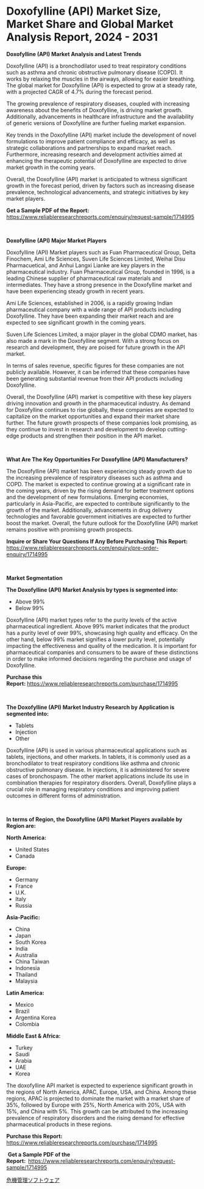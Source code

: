 <p><h1>Doxofylline (API) Market Size, Market Share and Global Market Analysis Report, 2024 - 2031</h1></p><p><strong>Doxofylline (API) Market Analysis and Latest Trends</strong></p>
<p><p>Doxofylline (API) is a bronchodilator used to treat respiratory conditions such as asthma and chronic obstructive pulmonary disease (COPD). It works by relaxing the muscles in the airways, allowing for easier breathing. The global market for Doxofylline (API) is expected to grow at a steady rate, with a projected CAGR of 4.7% during the forecast period.</p><p>The growing prevalence of respiratory diseases, coupled with increasing awareness about the benefits of Doxofylline, is driving market growth. Additionally, advancements in healthcare infrastructure and the availability of generic versions of Doxofylline are further fueling market expansion.</p><p>Key trends in the Doxofylline (API) market include the development of novel formulations to improve patient compliance and efficacy, as well as strategic collaborations and partnerships to expand market reach. Furthermore, increasing research and development activities aimed at enhancing the therapeutic potential of Doxofylline are expected to drive market growth in the coming years.</p><p>Overall, the Doxofylline (API) market is anticipated to witness significant growth in the forecast period, driven by factors such as increasing disease prevalence, technological advancements, and strategic initiatives by key market players.</p></p>
<p><strong>Get a Sample PDF of the Report:&nbsp;</strong> <a href="https://www.reliableresearchreports.com/enquiry/request-sample/1714995">https://www.reliableresearchreports.com/enquiry/request-sample/1714995</a></p>
<p>&nbsp;</p>
<p><strong>Doxofylline (API) Major Market Players</strong></p>
<p><p>Doxofylline (API) Market players such as Fuan Pharmaceutical Group, Delta Finochem, Ami Life Sciences, Suven Life Sciences Limited, Weihai Disu Pharmacuetical, and Anhui Langxi Lianke are key players in the pharmaceutical industry. Fuan Pharmaceutical Group, founded in 1996, is a leading Chinese supplier of pharmaceutical raw materials and intermediates. They have a strong presence in the Doxofylline market and have been experiencing steady growth in recent years.</p><p>Ami Life Sciences, established in 2006, is a rapidly growing Indian pharmaceutical company with a wide range of API products including Doxofylline. They have been expanding their market reach and are expected to see significant growth in the coming years.</p><p>Suven Life Sciences Limited, a major player in the global CDMO market, has also made a mark in the Doxofylline segment. With a strong focus on research and development, they are poised for future growth in the API market.</p><p>In terms of sales revenue, specific figures for these companies are not publicly available. However, it can be inferred that these companies have been generating substantial revenue from their API products including Doxofylline.</p><p>Overall, the Doxofylline (API) market is competitive with these key players driving innovation and growth in the pharmaceutical industry. As demand for Doxofylline continues to rise globally, these companies are expected to capitalize on the market opportunities and expand their market share further. The future growth prospects of these companies look promising, as they continue to invest in research and development to develop cutting-edge products and strengthen their position in the API market.</p></p>
<p>&nbsp;</p>
<p><strong>What Are The Key Opportunities For Doxofylline (API) Manufacturers?</strong></p>
<p><p>The Doxofylline (API) market has been experiencing steady growth due to the increasing prevalence of respiratory diseases such as asthma and COPD. The market is expected to continue growing at a significant rate in the coming years, driven by the rising demand for better treatment options and the development of new formulations. Emerging economies, particularly in Asia-Pacific, are expected to contribute significantly to the growth of the market. Additionally, advancements in drug delivery technologies and favorable government initiatives are expected to further boost the market. Overall, the future outlook for the Doxofylline (API) market remains positive with promising growth prospects.</p></p>
<p><strong>Inquire or Share Your Questions If Any Before Purchasing This Report:</strong> <a href="https://www.reliableresearchreports.com/enquiry/pre-order-enquiry/1714995">https://www.reliableresearchreports.com/enquiry/pre-order-enquiry/1714995</a></p>
<p>&nbsp;</p>
<p><strong>Market Segmentation</strong></p>
<p><strong>The Doxofylline (API) Market Analysis by types is segmented into:</strong></p>
<p><ul><li>Above 99%</li><li>Below 99%</li></ul></p>
<p><p>Doxofylline (API) market types refer to the purity levels of the active pharmaceutical ingredient. Above 99% market indicates that the product has a purity level of over 99%, showcasing high quality and efficacy. On the other hand, below 99% market signifies a lower purity level, potentially impacting the effectiveness and quality of the medication. It is important for pharmaceutical companies and consumers to be aware of these distinctions in order to make informed decisions regarding the purchase and usage of Doxofylline.</p></p>
<p><strong>Purchase this Report:&nbsp;</strong><a href="https://www.reliableresearchreports.com/purchase/1714995">https://www.reliableresearchreports.com/purchase/1714995</a></p>
<p>&nbsp;</p>
<p><strong>The Doxofylline (API) Market Industry Research by Application is segmented into:</strong></p>
<p><ul><li>Tablets</li><li>Injection</li><li>Other</li></ul></p>
<p><p>Doxofylline (API) is used in various pharmaceutical applications such as tablets, injections, and other markets. In tablets, it is commonly used as a bronchodilator to treat respiratory conditions like asthma and chronic obstructive pulmonary disease. In injections, it is administered for severe cases of bronchospasm. The other market applications include its use in combination therapies for respiratory disorders. Overall, Doxofylline plays a crucial role in managing respiratory conditions and improving patient outcomes in different forms of administration.</p></p>
<p>&nbsp;</p>
<p><strong>In terms of Region, the Doxofylline (API) Market Players available by Region are:</strong></p>
<p>
    <p> <strong> North America: </strong>
        <ul>
            <li>United States</li>
            <li>Canada</li>
        </ul>
        </p> 
    <p> <strong> Europe: </strong>
        <ul>
            <li>Germany</li>
            <li>France</li>
            <li>U.K.</li>
            <li>Italy</li>
            <li>Russia</li>
        </ul>
        </p> 
    <p> <strong> Asia-Pacific: </strong>
        <ul>
            <li>China</li>
            <li>Japan</li>
            <li>South Korea</li>
            <li>India</li>
            <li>Australia</li>
            <li>China Taiwan</li>
            <li>Indonesia</li>
            <li>Thailand</li>
            <li>Malaysia</li>
        </ul>
        </p> 
    <p> <strong> Latin America: </strong>
        <ul>
            <li>Mexico</li>
            <li>Brazil</li>
            <li>Argentina Korea</li>
            <li>Colombia</li>
        </ul>
        </p> 
    <p> <strong> Middle East & Africa: </strong>
        <ul>
            <li>Turkey</li>
            <li>Saudi</li>
            <li>Arabia</li>
            <li>UAE</li>
            <li>Korea</li>
        </ul>
    </p>
    </p>
<p><p>The doxofylline API market is expected to experience significant growth in the regions of North America, APAC, Europe, USA, and China. Among these regions, APAC is projected to dominate the market with a market share of 35%, followed by Europe with 25%, North America with 20%, USA with 15%, and China with 5%. This growth can be attributed to the increasing prevalence of respiratory disorders and the rising demand for effective pharmaceutical products in these regions.</p></p>
<p><strong>Purchase this Report: </strong><a href="https://www.reliableresearchreports.com/purchase/1714995">https://www.reliableresearchreports.com/purchase/1714995</a></p>
<p>&nbsp;<strong>Get a Sample PDF of the Report:&nbsp;&nbsp;</strong><a href="https://www.reliableresearchreports.com/enquiry/request-sample/1714995">https://www.reliableresearchreports.com/enquiry/request-sample/1714995</a></p>
<p><strong></strong></p>
<p><p><a href="https://github.com/cbigkbh02719/Market-Research-Report-List-1/blob/main/3534689183302.md">危機管理ソフトウェア</a></p></p>